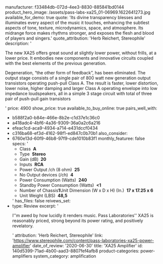 manufacturer: f33484db-072d-4ee3-8830-885841bd0144
product_hero_image: /assets/pass-labs-xa25_01-06969.1622641273.jpg
available_for_demo: true
quote: 'Its divine transparency blesses and illuminates every aspect of the music it touches, enhancing the subtlest aspects of tone, texture, microdynamics, space, and atmosphere. Its midrange force makes rhythms stronger, and exposes the flesh and blood of players and singers.'
quote_attribution: 'Herb Reichert, Stereophile'
description: '<p>The new XA25 offers great sound at slightly lower power, without frills, at a lower price. It embodies new components and innovative circuits coupled with the best elements of the previous generation.</p><p>Degeneration, “the other form of feedback”, has been eliminated. The output stage consists of a single pair of 800 watt new generation output transistors operating push-pull Class A. The result is faster, lower distortion, lower noise, higher damping and larger Class A operating envelope into low impedance loudspeakers, all in a simple 3 stage circuit with total of three pair of push-pull gain transistors</p>'
price: 4900
show_price: true
available_to_buy_online: true
pairs_well_with:
  - b588f2a0-b84e-466e-8b2e-c1d37e1c36c0
  - a418adc4-4bf6-4a36-9309-36a0a2c6a216
  - efeac1cd-aca9-4934-a714-e431dccf0434
  - c316ba68-ef3d-4162-98f1-ed847c0b70b1
also_consider:
  - 6760e13d-60f9-46b8-97f9-cde1010b83f1
monthly_featuree: false
specs: '<ul><li>Class &nbsp;<b>A</b><br></li><li>Type &nbsp;<b>Stereo</b><br></li><li>Gain (dB) <b>&nbsp;20</b><br></li><li>Inputs &nbsp;<b>RCA</b><br></li><li>Power Output /ch (8 ohm) &nbsp;<b>25</b><br></li><li>No Output devices (/ch) &nbsp;<b>4</b><br></li><li>Power Consumption (Watts) &nbsp;<b>240</b><br></li><li>Standby Power Consumption (Watts) &nbsp;<b>&lt;1</b><br></li><li>Number of Chassis<b>1</b>Unit Dimension (W x D x H) (In.) &nbsp;<b>17 x 17.25 x 6</b><br></li><li>Unit Weight (LBS) &nbsp;<b>48,5</b><br></li></ul>'
has_files: false
reivews_set:
  -
    type: Review
    excerpt: '<p>I''m awed by how lucidly it renders music. Pass Laboratories'' XA25 is reasonably priced, strong beyond its power rating, and positively revelatory.</p>'
    attribution: 'Herb Reichert, Stereophile'
    link: 'https://www.stereophile.com/content/pass-laboratories-xa25-power-amplifier'
    date_of_review: '2020-06-30'
title: 'XA25 Amplifier'
id: 140d5399-71ad-4b00-aad3-8807fef4afb8
product-categories: power-amplifiers
system_category: amplification
